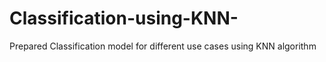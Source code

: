 # Classification-using-KNN-
Prepared Classification model for different use cases using KNN algorithm
